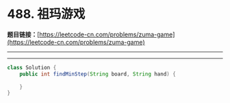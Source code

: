 # 488. 祖玛游戏

**题目链接：**[https://leetcode-cn.com/problems/zuma-game](https://leetcode-cn.com/problems/zuma-game)

---

<Cards card="leetcode_488_zuma-game"></Cards>

---

```java
class Solution {
    public int findMinStep(String board, String hand) {
        
    }
}
```